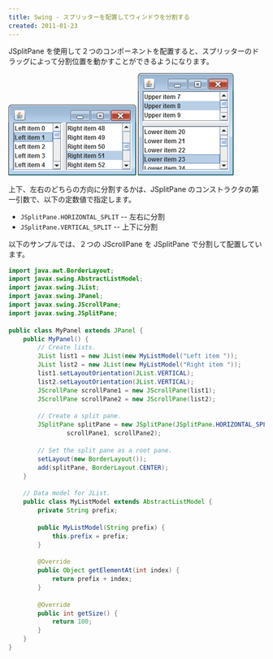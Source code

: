 ```yaml
---
title: Swing - スプリッターを配置してウィンドウを分割する
created: 2011-01-23
---
```


JSplitPane を使用して２つのコンポーネントを配置すると、スプリッターのドラッグによって分割位置を動かすことができるようになります。

![splitpane-horizontal.png](./splitpane-horizontal.png)
![splitpane-vertical.png](./splitpane-vertical.png)

上下、左右のどちらの方向に分割するかは、JSplitPane のコンストラクタの第一引数で、以下の定数値で指定します。

- `JSplitPane.HORIZONTAL_SPLIT` -- 左右に分割
- `JSplitPane.VERTICAL_SPLIT` -- 上下に分割

以下のサンプルでは、２つの JScrollPane を JSplitPane で分割して配置しています。

~~~ java
import java.awt.BorderLayout;
import javax.swing.AbstractListModel;
import javax.swing.JList;
import javax.swing.JPanel;
import javax.swing.JScrollPane;
import javax.swing.JSplitPane;

public class MyPanel extends JPanel {
    public MyPanel() {
        // Create lists.
        JList list1 = new JList(new MyListModel("Left item "));
        JList list2 = new JList(new MyListModel("Right item "));
        list1.setLayoutOrientation(JList.VERTICAL);
        list2.setLayoutOrientation(JList.VERTICAL);
        JScrollPane scrollPane1 = new JScrollPane(list1);
        JScrollPane scrollPane2 = new JScrollPane(list2);

        // Create a split pane.
        JSplitPane splitPane = new JSplitPane(JSplitPane.HORIZONTAL_SPLIT,
                scrollPane1, scrollPane2);

        // Set the split pane as a root pane.
        setLayout(new BorderLayout());
        add(splitPane, BorderLayout.CENTER);
    }

    // Data model for JList.
    public class MyListModel extends AbstractListModel {
        private String prefix;

        public MyListModel(String prefix) {
            this.prefix = prefix;
        }

        @Override
        public Object getElementAt(int index) {
            return prefix + index;
        }

        @Override
        public int getSize() {
            return 100;
        }
    }
}
~~~

